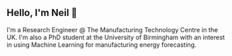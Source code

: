 <h2>Hello, I'm Neil 👋</h2>

I'm a Research Engineer @ The Manufacturing Technology Centre in the UK. I'm also a PhD student at the University of Birmingham with an interest in using Machine Learning for manufacturing energy forecasting.
